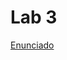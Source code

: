 # Lab 3

[Enunciado](https://docs.google.com/document/d/1GyRAfR_g4-7e21kKlme5BLGRgXMK2HZB_NjsK419puU/edit?usp=sharing)
